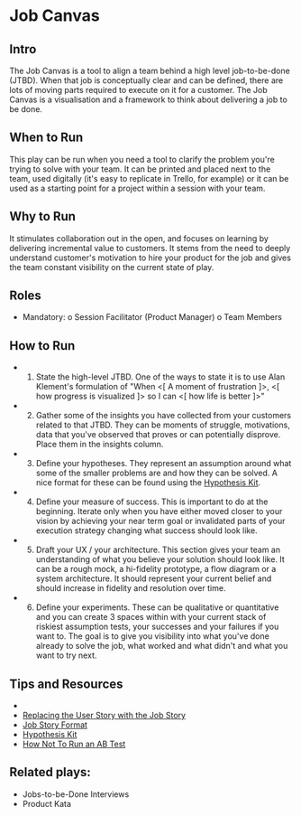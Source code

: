 # Job Canvas

## Intro
The Job Canvas is a tool to align a team behind a high level job-to-be-done (JTBD). When that job is conceptually clear and can be defined, there are lots of moving parts required to execute on it for a customer. The Job Canvas is a visualisation and a framework to think about delivering a job to be done.

## When to Run
This play can be run when you need a tool to clarify the problem you're trying to solve with your team. It can be printed and placed next to the team, used digitally (it's easy to replicate in Trello, for example) or it can be used as a starting point for a project within a session with your team.

## Why to Run
It stimulates collaboration out in the open, and focuses on learning by delivering incremental value to customers. It stems from the need to deeply understand customer's motivation to hire your product for the job and gives the team constant visibility on the current state of play.

## Roles
-	Mandatory:
o	Session Facilitator (Product Manager)
o	Team Members

## How to Run

* 1. State the high-level JTBD. One of the ways to state it is to use Alan Klement's formulation of "When <[ A moment of frustration ]>, <[ how progress is visualized ]> so I can <[ how life is better ]>"
* 2. Gather some of the insights you have collected from your customers related to that JTBD. They can be moments of struggle, motivations, data that you've observed that proves or can potentially disprove. Place them in the insights column.
* 3. Define your hypotheses. They represent an assumption around what some of the smaller problems are and how they can be solved. A nice format for these can be found using the [Hypothesis Kit](http://experimentationhub.com/hypothesis-kit.html).
* 4. Define your measure of success. This is important to do at the beginning. Iterate only when you have either moved closer to your vision by achieving your near term goal or invalidated parts of your execution strategy changing what success should look like.
* 5. Draft your UX / your architecture. This section gives your team an understanding of what you believe your solution should look like. It can be a rough mock, a hi-fidelity prototype, a flow diagram or a system architecture. It should represent your current belief and should increase in fidelity and resolution over time.
* 6. Define your experiments. These can be qualitative or quantitative and you can create 3 spaces within with your current stack of riskiest assumption tests, your successes and your failures if you want to. The goal is to give you visibility into what you've done already to solve the job, what worked and what didn't and what you want to try next.

## Tips and Resources
* [Printable Job Canvas PNG]: https://github.com/colivetree/product-playbook/raw/master/src/images/job-canvas.png "Job Canvas"
* [Replacing the User Story with the Job Story](https://jtbd.info/replacing-the-user-story-with-the-job-story-af7cdee10c27)
* [Job Story Format](https://medium.com/@alanklement/definitely-interesting-thanks-for-your-input-7f05edab4250)
* [Hypothesis Kit](http://experimentationhub.com/hypothesis-kit.html)
* [How Not To Run an AB Test](http://www.evanmiller.org/how-not-to-run-an-ab-test.html)


## Related plays:
* Jobs-to-be-Done Interviews
* Product Kata
